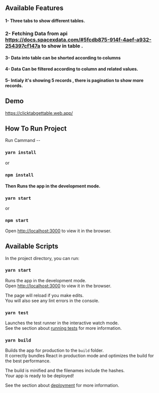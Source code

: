 
## Available Features

#### 1- Three tabs to show different tables. 
### 2- Fetching  Data  from api  https://docs.spacexdata.com/#5fcdb875-914f-4aef-a932-254397cf147a to show in table . 
#### 3- Data into table can be shorted according to columns 
#### 4- Data Can be filtered according to column and related values. 
#### 5- Intialy it's showing 5 records , there is pagination to show more records. 

## Demo
https://clicktabgettable.web.app/

## How To Run Project 

Run Cammand -- 
### `yarn install` 
or 
### `npm install`

#### Then Runs the app in the development mode.

### `yarn start`
or 
### `npm start`

Open [http://localhost:3000](http://localhost:3000) to view it in the browser.





## Available Scripts

In the project directory, you can run:

### `yarn start`

Runs the app in the development mode.\
Open [http://localhost:3000](http://localhost:3000) to view it in the browser.

The page will reload if you make edits.\
You will also see any lint errors in the console.

### `yarn test`

Launches the test runner in the interactive watch mode.\
See the section about [running tests](https://facebook.github.io/create-react-app/docs/running-tests) for more information.

### `yarn build`

Builds the app for production to the `build` folder.\
It correctly bundles React in production mode and optimizes the build for the best performance.

The build is minified and the filenames include the hashes.\
Your app is ready to be deployed!

See the section about [deployment](https://facebook.github.io/create-react-app/docs/deployment) for more information.






